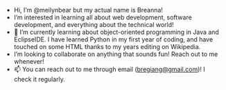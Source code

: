 - Hi, I’m @meilynbear but my actual name is Breanna! 
- I’m interested in learning all about web development, software development, and everything about the technical world! 
- 🌱 I’m currently learning about object-oriented programming in Java and EclipseIDE. I have learned Python in my first year of coding, and have touched on some HTML thanks to my years editing on Wikipedia.
- I’m looking to collaborate on anything that sounds fun! Reach out to me whenever!
- 📫 You can reach out to me through email (bregiang@gmail.com)! I check it regularly. 

<!---
meilynbear/meilynbear is a ✨ special ✨ repository because its `README.md` (this file) appears on your GitHub profile.
You can click the Preview link to take a look at your changes.
--->

